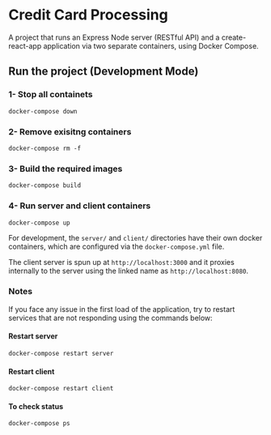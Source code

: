 # Credit Card Processing

A project that runs an Express Node server (RESTful API) and a create-react-app application via two separate containers, using Docker Compose.

## Run the project (Development Mode)

### 1- Stop all containets

```
docker-compose down
```

### 2- Remove exisitng containers

```
docker-compose rm -f
```

### 3- Build the required images

```
docker-compose build
```

### 4- Run server and client containers

```
docker-compose up
```

For development, the `server/` and `client/` directories have their own docker containers, which are configured via the `docker-compose.yml` file.

The client server is spun up at `http://localhost:3000` and it proxies internally to the server using the linked name as `http://localhost:8080`.

### Notes

If you face any issue in the first load of the application, try to restart services that are not responding using the commands below:


#### Restart server

```
docker-compose restart server
```

#### Restart client

```
docker-compose restart client
```

#### To check status

```
docker-compose ps
```
